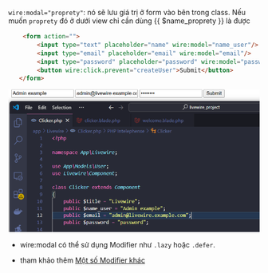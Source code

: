 `wire:modal="proprety"`: nó sẽ lưu giá trị ở form vào bên trong class. Nếu muốn `proprety` đó ở dưới view chỉ cần dùng {{ $name_proprety }} là được
    
```html
    <form action="">
        <input type="text" placeholder="name" wire:model="name_user"/>
        <input type="email" placeholder="email" wire:model="email"/>
        <input type="password" placeholder="password" wire:model="password"/>
        <button wire:click.prevent="createUser">Submit</button>
   </form>
```

![alt text](../image/example%20proprety%20in%20component.png)

- wire:modal có thể sử dụng Modifier như `.lazy` hoặc `.defer`.

- tham khảo thêm [Một số Modifier khác](./click.md#một-số-modifier-khác)
